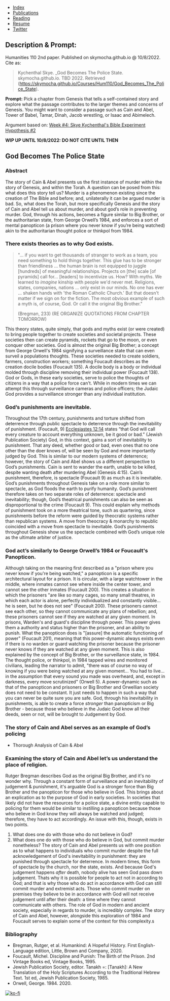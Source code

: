 - [Index](/)
- [Publications](/pub_temp)
- [Reading](/reading)
- [Resume](/resume.pdf)
- [Twitter](https://www.twitter.com/skymochi64)

## Description & Prompt:
Humanities 110 2nd paper. Published on skymocha.github.io @ 10/8/2022. Cite as:
> Kychenthal Skye. _God Becomes The Police State. skymocha.github.io. TBD 2022. Retrieved (https://skymocha.github.io/Courses/Hum110/God_Becomes_The_Police_State).

**Prompt:** Pick a chapter from Genesis that tells a self-contained story and explore what the passage contributes to the larger themes and concerns of Genesis. You might want to consider a passage such as Cain and Abel, Tower of Babel, Tamar, Dinah, Jacob wrestling, or Isaac and Abimelech. 

Argument based on: [Week #4: Skye Kychenthal's Bible Experiment Hypothesis #2](Bible_Experiment#god-becomes-is-the-police-state-hypothesis-2)

**WIP UP UNTIL 10/8/2022: DO NOT CITE UNTIL THEN**

## God Becomes The Police State

### Abstract

The story of Cain & Abel presents us the first instance of murder within the story of Genesis, and within the Torah. A question can be posed from this: what does this story tell us? Murder is a phenomenon existing since the creation of The Bible and before; and, unilaterally it can be argued murder is bad. So, what does the Torah, but more specifically Genesis and the story of Cain and Abel tell us about murder, and about god’s role in preventing murder. God, through his actions, becomes a figure similar to Big Brother, or the authoritarian state, from George Orwell’s 1984, and enforces a sort of mental panopticon (a prison where you never know if you’re being watched) akin to the authoritarian thought police or thinkpol from 1984.

### There exists theories as to why God exists.

> "... if you want to get thousands of stranger to work as a team, you need something to hold things together. This glue has to be stronger than friendliness ... the human brain is not equipped to juggle [hundreds] of meaningful relationships. Projects on [the] scale [of pyramids] call for... [leaders] to incentivize us. How? With myths. We learned to _imagine_ kinship with people we'd never met. Religions, states, companies, nations ... only exist in our minds. No one has ever ... shaken hands with 'the Roman Catholic Church.' But that doesn't matter if we sign on for the fiction. The most obvious example of such a myth is, of course, God. Or call it the original Big Brother."  
> 
> (Bregman, 233)
> (RE ORGANIZE QUOTATIONS FROM CHAPTER TOMORROW)

This theory states, quite simply, that gods and myths exist (or were created) to bring people together to create societies and societal projects. These societies then can create pyramids, rockets that go to the moon, or even conquer other societies. God is almost the original Big Brother; a concept from George Orwell's 1984 signifying a surveillance state that can even surveil a populations thoughts. These societies needed to create soldiers, farmers, construction workers; something Foucault describes as the creation docile bodies (Foucault 135). A docile body is a body or individual molded through discipline removing their individual power (Foucault 138). God or Gods, in these early societies, serve to police the thoughts of citizens in a way that a police force can't. While in modern times we can attempt this through surveillance cameras and police officers; the Judaic God provides a surveillance stronger than any individual institution. 

### God’s punishments are inevitable.
Throughout the 17th century, punishments and torture shifted from deterrence through public spectacle to deterrence through the inevitability of punishment. (Foucault, 9) [Ecclesiastes 12:14](https://www.sefaria.org/Ecclesiastes.12.14?ven=Tanakh:_The_Holy_Scriptures,_published_by_JPS&lang=bi&with=all&lang2=en) states “that God will call every creature to account everything unknown, be it good or bad.” (Jewish Publication Society) God, in this context, gains a sort of inevitability to punishment. That any deed, whether good or bad, even ones that no one other than the doer knows of, will be seen by God and more importantly judged by God. This is similar to our modern systems of deterrence; however, the story of Cain and Abel shows us a different perspective to God’s punishments. Cain is sent to wander the earth, unable to be killed, despite wanting death after murdering Abel (Genesis 4:15). Cain’s punishment, therefore, is spectacle (Foucault 9) as much as it is inevitable. God’s punishments throughout Genesis take on a role more similar to spectacle, as God floods the earth to purify humanity. God’s punishment therefore takes on two separate roles of deterrence: spectacle and inevitability; though, God’s theatrical punishments can also be seen as disproportional to the crime (Foucault 9). This could explain why methods of punishment took on a more theatrical tone, such as quartering, since punishments before the reform were guided by theocratic systems rather than republican systems. A move from theocracy & monarchy to republic coincided with a move from spectacle to inevitable. God’s punishments throughout Genesis show us the spectacle combined with God’s unique role as the ultimate arbiter of justice.

### God act’s similarly to George Orwell’s 1984 or Foucault's Panopticon.

Although taking on the meaning first described as a "prison where you never know if you're being watched," a panopticon is a specific architectural layout for a prison. It is circular, with a large watchtower in the middle, where inmates cannot see where inside the center tower, and cannot see the other inmates (Foucault 200). This creates a situation in which the prisoners "are like so many cages, so many small theatres, in which each actor is alone, perfectly individualized and constantly visible... he is seen, but he does not see" (Foucault 200). These prisoners cannot see each other, so they cannot communicate any plans of rebellion; and, these prisoners cannot see if they are watched at any given moment. In prisons, Warden's and guard's discipline through power. This power gives them a authority and status higher than the prisoner, and an ability to punish. What the panopticon does is "[assure] the automatic functioning of power" (Foucault 201), meaning that this power-dynamic always exists even if there is no warden or guard watching the prisoner because the prisoner never knows if they are watched at any given moment. This is also explained by the concept of Big Brother, or the surveillance state, in 1984. The thought police, or thinkpol, in 1984 tapped wires and monitored civilians, leading the narrator to admit, "there was of course no way of knowing if you were being watched at any given moment... You had to live... in the assumption that every sound you made was overheard, and, except in darkness, every move scrutinized" (Orwell 5). A power-dynamic such as that of the panopticon and prisoners or Big Brother and Orwellian society does not need to be constant. It just needs to happen in such a way that you can never be quite sure you are safe. God, through his inevitability in punishments, is able to create a force *stronger* than panopticism or Big Brother - because those who believe in the Judaic God know all their deeds, seen or not, will be brought to Judgement by God.

### The story of Cain and Abel serves as an example of God’s policing
* Thorough Analysis of Cain & Abel

### Examining the story of Cain and Abel let’s us understand the place of religion.
Rutger Bregman describes God as the original Big Brother, and it's no wonder why. Through a constant form of surveillance and an inevitability of judgement & punishment, it's arguable God is a stronger force than Big Brother and the panopticon for those who believe in God. This brings about an explication as to the purpose of God in early societies. In societies that likely did not have the resources for a police state, a divine entity capable to policing for them would be similar to instilling a panopticon because those who believe in God know they will always be watched and judged; therefore, they have to act accordingly. An issue with this, though, exists in two points.
1. What does one do with those who do not believe in God?
2. What does one do with those who do believe in God, but commit murder nonetheless?
The story of Cain and Abel presents us with one position as to what happens to individuals who commit murder despite the full acknowledgement of God's inevitability in punishment: they are punished through spectacle for deterrence. In modern times, this form of spectacle by the church, nor the state, exists. And because God's judgement happens *after* death, nobody alive has seen God pass down judgement. Thats why it is possible for people to act not in according to God; and that is why those who do act in accordance with God can still commit murder and extremist acts. Those who commit murder on premises they believe to be in accordance with God will not receive judgement until after their death: a time where they cannot communicate with others. The role of God in modern and ancient society, especially in regards to murder, is incredibly complex. The story of Cain and Abel, however, alongside this exploration of 1984 and Foucault serves to explain some of the context for this complexity.s

### Bibliography

- Bregman, Rutger, et al. Humankind: A Hopeful History. First English-Language edition, Little, Brown and Company, 2020.
- Foucault, Michel. Discipline and Punish: The Birth of the Prison. 2nd Vintage Books ed, Vintage Books, 1995.
- Jewish Publication Society, editor. Tanakh =: [Tanakh]: A New Translation of the Holy Scriptures According to the Traditional Hebrew Text. 1st ed, Jewish Publication Society, 1985.
- Orwell, George. 1984. 2020.

[![ko-fi](https://ko-fi.com/img/githubbutton_sm.svg)](https://ko-fi.com/D1D5FBU2H)